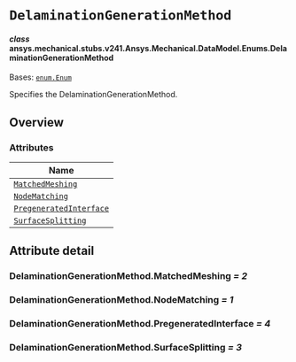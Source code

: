# `DelaminationGenerationMethod`

<a id="ansys.mechanical.stubs.v241.Ansys.Mechanical.DataModel.Enums.DelaminationGenerationMethod"></a>

#### *class* ansys.mechanical.stubs.v241.Ansys.Mechanical.DataModel.Enums.DelaminationGenerationMethod

Bases: [`enum.Enum`](https://docs.python.org/3/library/enum.html#enum.Enum)

Specifies the DelaminationGenerationMethod.

<!-- !! processed by numpydoc !! -->

<a id="overview"></a>

## Overview

### Attributes

| Name |
| -------------------------------------------------------------------------------- |
| [`MatchedMeshing`](#DelaminationGenerationMethod.MatchedMeshing) |
| [`NodeMatching`](#DelaminationGenerationMethod.NodeMatching) |
| [`PregeneratedInterface`](#DelaminationGenerationMethod.PregeneratedInterface) |
| [`SurfaceSplitting`](#DelaminationGenerationMethod.SurfaceSplitting) |

<a id="attribute-detail"></a>

## Attribute detail

<a id="DelaminationGenerationMethod.MatchedMeshing"></a>

### DelaminationGenerationMethod.MatchedMeshing *= 2*

<a id="DelaminationGenerationMethod.NodeMatching"></a>

### DelaminationGenerationMethod.NodeMatching *= 1*

<a id="DelaminationGenerationMethod.PregeneratedInterface"></a>

### DelaminationGenerationMethod.PregeneratedInterface *= 4*

<a id="DelaminationGenerationMethod.SurfaceSplitting"></a>

### DelaminationGenerationMethod.SurfaceSplitting *= 3*


